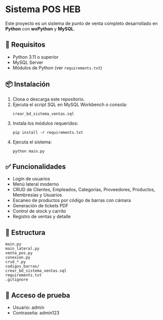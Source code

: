 # Sistema POS HEB

Este proyecto es un sistema de punto de venta completo desarrollado en **Python** con **wxPython** y **MySQL**.

## 🚀 Requisitos

- Python 3.11 o superior
- MySQL Server
- Módulos de Python (ver `requirements.txt`)

## 📦 Instalación

1. Clona o descarga este repositorio.
2. Ejecuta el script SQL en MySQL Workbench o consola:
   ```
   crear_bd_sistema_ventas.sql
   ```
3. Instala los módulos requeridos:
   ```
   pip install -r requirements.txt
   ```
4. Ejecuta el sistema:
   ```
   python main.py
   ```

## ✅ Funcionalidades

- Login de usuarios
- Menú lateral moderno
- CRUD de Clientes, Empleados, Categorías, Proveedores, Productos, Membresías y Usuarios
- Escaneo de productos por código de barras con cámara
- Generación de tickets PDF
- Control de stock y carrito
- Registro de ventas y detalle

## 📁 Estructura
```
main.py
main_lateral.py
venta_pos.py
conexion.py
crud_*.py
codigos_barras/
crear_bd_sistema_ventas.sql
requirements.txt
.gitignore
```

## 👤 Acceso de prueba
- Usuario: admin
- Contraseña: admin123


